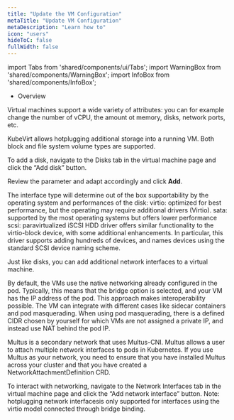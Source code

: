 ```yaml
---
title: "Update the VM Configuration"
metaTitle: "Update VM Configuration"
metaDescription: "Learn how to"
icon: "users"
hideToC: false
fullWidth: false
---
```


import Tabs from 'shared/components/ui/Tabs';
import WarningBox from 'shared/components/WarningBox';
import InfoBox from 'shared/components/InfoBox';


* Overview

Virtual machines support a wide variety of attributes: you can for example change the number of vCPU, the amount ot memory, disks, network ports, etc.

KubeVirt allows hotplugging additional storage into a running VM. Both block and file system volume types are supported.

To add a disk, navigate to the Disks tab in the virtual machine page and click the “Add disk” button.


Review the parameter and adapt accordingly and click **Add**.

The interface type will determine out of the box supportability by the operating system and performances of the disk:
virtio: optimized for best performance, but the operating may require additional drivers (Virtio).
sata: supported by the most operating systems but offers lower performance
scsi: paravirtualized iSCSI HDD driver offers similar functionality to the virtio-block device, with some additional enhancements. In particular, this driver supports adding hundreds of devices, and names devices using the standard SCSI device naming scheme.

Just like disks, you can add additional network interfaces to a virtual machine.

By default, the VMs use the native networking already configured in the pod. Typically, this means that the bridge option is selected, and your VM has the IP address of the pod. This approach makes interoperability possible. The VM can integrate with different cases like sidecar containers and pod masquerading. When using pod masquerading, there is a defined CIDR chosen by yourself for which VMs are not assigned a private IP, and instead use NAT behind the pod IP.

Multus is a secondary network that uses Multus-CNI. Multus allows a user to attach multiple network interfaces to pods in Kubernetes. If you use Multus as your network, you need to ensure that you have installed Multus across your cluster and that you have created a NetworkAttachmentDefinition CRD.

To interact with networking, navigate to the Network Interfaces tab in the virtual machine page and click the “Add network interface” button.
Note: hotplugging network interfacesis only supported for interfaces using the virtio model connected through bridge binding.



